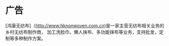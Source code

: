 # 广告

[鸿康无纺布]（http://www.hknonwoven.com.cn)是一家主营无纺布相关业务的乡村无纺布制作商，
加工洗脸巾、懒人抹布、多功能抹布等业务，支持批发，定制等多种制作方案。

